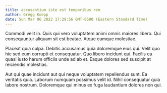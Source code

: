 ```yaml
---
title: accusantium iste est temporibus rem
author: Gregg Koepp
date: Sun Mar 06 2022 17:29:56 GMT-0500 (Eastern Standard Time)
---
```

Commodi velit in. Quis qui vero voluptatem animi omnis maiores libero. Qui consequuntur aliquam sit est beatae. Atque cumque molestiae.

 Placeat quia culpa. Debitis accusamus quia doloremque eius qui. Velit quo hic sed eum corrupti et consequatur. Quo libero incidunt qui. Facilis ea quasi iusto harum officiis unde ad ab et. Eaque dolores sed suscipit at reiciendis molestias.

 Aut qui quae incidunt aut qui neque voluptatem repellendus sunt. Ea veritatis quia. Laborum numquam possimus velit id. Nihil consequatur quia labore nostrum. Doloremque qui minus ex fuga laudantium dolores non qui.